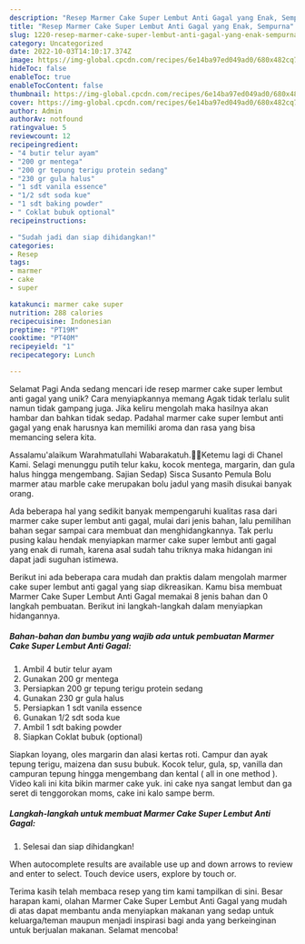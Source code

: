 ```yaml
---
description: "Resep Marmer Cake Super Lembut Anti Gagal yang Enak, Sempurna"
title: "Resep Marmer Cake Super Lembut Anti Gagal yang Enak, Sempurna"
slug: 1220-resep-marmer-cake-super-lembut-anti-gagal-yang-enak-sempurna
category: Uncategorized
date: 2022-10-03T14:10:17.374Z
image: https://img-global.cpcdn.com/recipes/6e14ba97ed049ad0/680x482cq70/marmer-cake-super-lembut-anti-gagal-foto-resep-utama.jpg
hideToc: false
enableToc: true
enableTocContent: false
thumbnail: https://img-global.cpcdn.com/recipes/6e14ba97ed049ad0/680x482cq70/marmer-cake-super-lembut-anti-gagal-foto-resep-utama.jpg
cover: https://img-global.cpcdn.com/recipes/6e14ba97ed049ad0/680x482cq70/marmer-cake-super-lembut-anti-gagal-foto-resep-utama.jpg
author: Admin
authorAv: notfound
ratingvalue: 5
reviewcount: 12
recipeingredient:
- "4 butir telur ayam"
- "200 gr mentega"
- "200 gr tepung terigu protein sedang"
- "230 gr gula halus"
- "1 sdt vanila essence"
- "1/2 sdt soda kue"
- "1 sdt baking powder"
- " Coklat bubuk optional"
recipeinstructions:

- "Sudah jadi dan siap dihidangkan!"
categories:
- Resep
tags:
- marmer
- cake
- super

katakunci: marmer cake super 
nutrition: 288 calories
recipecuisine: Indonesian
preptime: "PT19M"
cooktime: "PT40M"
recipeyield: "1"
recipecategory: Lunch

---
```



Selamat Pagi Anda sedang mencari ide resep marmer cake super lembut anti gagal yang unik? Cara menyiapkannya memang Agak tidak terlalu sulit namun tidak gampang juga. Jika keliru mengolah maka hasilnya akan hambar dan bahkan tidak sedap. Padahal marmer cake super lembut anti gagal yang enak harusnya kan memiliki aroma dan rasa yang bisa memancing selera kita.


Assalamu&#39;alaikum Warahmatullahi Wabarakatuh.🙏🏻Ketemu lagi di Chanel Kami. Selagi menunggu putih telur kaku, kocok mentega, margarin, dan gula halus hingga mengembang. Sajian Sedap) Sisca Susanto Pemula Bolu marmer atau marble cake merupakan bolu jadul yang masih disukai banyak orang.

Ada beberapa hal yang sedikit banyak mempengaruhi kualitas rasa dari marmer cake super lembut anti gagal, mulai dari jenis bahan, lalu pemilihan bahan segar sampai cara membuat dan menghidangkannya. Tak perlu pusing kalau hendak menyiapkan marmer cake super lembut anti gagal yang enak di rumah, karena asal sudah tahu triknya maka hidangan ini dapat jadi suguhan istimewa.


Berikut ini ada beberapa cara mudah dan praktis dalam mengolah marmer cake super lembut anti gagal yang siap dikreasikan. Kamu bisa membuat Marmer Cake Super Lembut Anti Gagal memakai 8 jenis bahan dan 0 langkah pembuatan. Berikut ini langkah-langkah dalam menyiapkan hidangannya.

<!--inarticleads1-->

##### Bahan-bahan dan bumbu yang wajib ada untuk pembuatan Marmer Cake Super Lembut Anti Gagal:

1. Ambil 4 butir telur ayam
1. Gunakan 200 gr mentega
1. Persiapkan 200 gr tepung terigu protein sedang
1. Gunakan 230 gr gula halus
1. Persiapkan 1 sdt vanila essence
1. Gunakan 1/2 sdt soda kue
1. Ambil 1 sdt baking powder
1. Siapkan  Coklat bubuk (optional)


Siapkan loyang, oles margarin dan alasi kertas roti. Campur dan ayak tepung terigu, maizena dan susu bubuk. Kocok telur, gula, sp, vanilla dan campuran tepung hingga mengembang dan kental ( all in one method ). Video kali ini kita bikin marmer cake yuk. ini cake nya sangat lembut dan ga seret di tenggorokan moms, cake ini kalo sampe berm. 

<!--inarticleads2-->

##### Langkah-langkah untuk membuat Marmer Cake Super Lembut Anti Gagal:


1. Selesai dan siap dihidangkan!

When autocomplete results are available use up and down arrows to review and enter to select. Touch device users, explore by touch or. 

Terima kasih telah membaca resep yang tim kami tampilkan di sini. Besar harapan kami, olahan Marmer Cake Super Lembut Anti Gagal yang mudah di atas dapat membantu anda menyiapkan makanan yang sedap untuk keluarga/teman maupun menjadi inspirasi bagi anda yang berkeinginan untuk berjualan makanan. Selamat mencoba!
